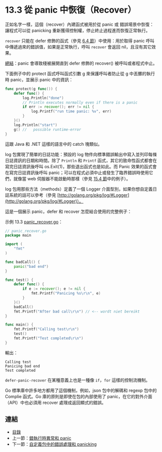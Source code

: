 # 13.3 從 panic 中恢復（Recover）

正如名字一樣，這個（recover）內建函式被用於從 panic 或 錯誤場景中恢復：讓程式可以從 panicking 重新獲得控制權，停止終止過程進而恢復正常執行。

`recover` 只能在 defer 修飾的函式（參見 [6.4 節](06.4.md)）中使用：用於取得 panic 呼叫中傳遞過來的錯誤值，如果是正常執行，呼叫 `recover` 會返回 nil，且沒有其它效果。

<u>總結</u>：panic 會導致棧被展開直到 defer 修飾的 recover() 被呼叫或者程式中止。

下面例子中的 protect 函式呼叫函式引數 g 來保護呼叫者防止從 g 中丟擲的執行時 panic，並展示 panic 中的資訊：

```go
func protect(g func()) {
	defer func() {
		log.Println("done")
		// Println executes normally even if there is a panic
		if err := recover(); err != nil {
			log.Printf("run time panic: %v", err)
		}
	}()
	log.Println("start")
	g() //   possible runtime-error
}
```

這跟 Java 和 .NET 這樣的語言中的 catch 塊類似。

log 包實現了簡單的日誌功能：預設的 log 物件向標準錯誤輸出中寫入並列印每條日誌資訊的日期和時間。除了 `Println` 和 `Printf` 函式，其它的致命性函式都會在寫完日誌資訊後呼叫 os.Exit(1)，那些退出函式也是如此。而 Panic 效果的函式會在寫完日誌資訊後呼叫 panic；可以在程式必須中止或發生了臨界錯誤時使用它們，就像當 web 伺服器不能啟動時那樣（參見 [15.4 節](15.4.md)中的例子）。

log 包用那些方法（methods）定義了一個 Logger 介面型別，如果你想自定義日誌系統的話可以參考（參見 [http://golang.org/pkg/log/#Logger](http://golang.org/pkg/log/#Logger)）。

這是一個展示 panic，defer 和 recover 怎麼結合使用的完整例子：

示例 13.3 [panic_recover.go](examples/chapter_13/panic_recover.go)：

```go
// panic_recover.go
package main

import (
	"fmt"
)

func badCall() {
	panic("bad end")
}

func test() {
	defer func() {
		if e := recover(); e != nil {
			fmt.Printf("Panicing %s\r\n", e)
		}
	}()
	badCall()
	fmt.Printf("After bad call\r\n") // <-- wordt niet bereikt
}

func main() {
	fmt.Printf("Calling test\r\n")
	test()
	fmt.Printf("Test completed\r\n")
}
```

輸出：

```
Calling test
Panicing bad end
Test completed
```

`defer-panic-recover` 在某種意義上也是一種像 `if`，`for` 這樣的控制流機制。

Go 標準庫中許多地方都用了這個機制，例如，json 包中的解碼和 regexp 包中的 Complie 函式。Go 庫的原則是即使在包的內部使用了 panic，在它的對外介面（API）中也必須用 recover 處理成返回顯式的錯誤。

## 連結

- [目錄](directory.md)
- 上一節：[錯執行時異常和 panic](13.2.md)
- 下一節：[自定義包中的錯誤處理和 panicking](13.4.md)